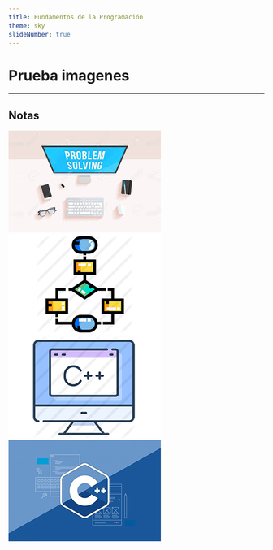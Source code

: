 ```yaml
---
title: Fundamentos de la Programación
theme: sky
slideNumber: true
---
```


# Prueba imagenes


---
## Notas
![Img1](images/indice/unidad1.png)
![Img2](images/indice/unidad2.jpg)
![Img3](images/indice/unidad3.png)
![Img4](images/indice/unidad4.jpeg)

